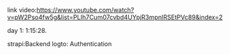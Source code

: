 link video:https://www.youtube.com/watch?v=pW2Pso4fw5g&list=PLIh7Cum07cvbd4UYpjR3mpnlRSEtPVc89&index=2

day 1:   1:15:28.


strapi:Backend
logto: Authentication